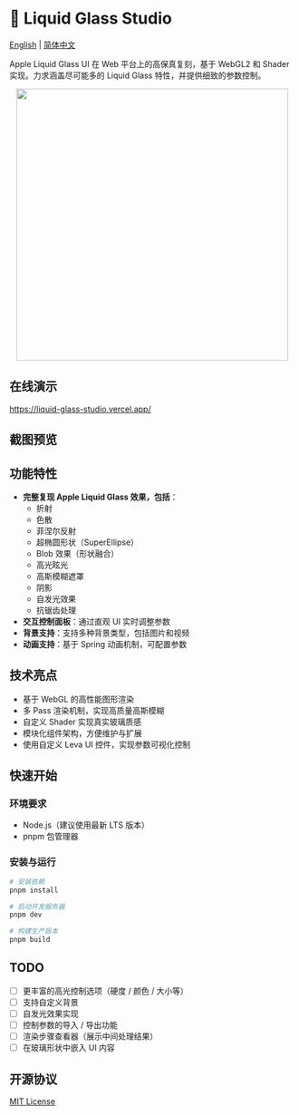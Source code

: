 # 🔮 Liquid Glass Studio

[English](README.md) | [简体中文](README-zh.md)

Apple Liquid Glass UI 在 Web 平台上的高保真复刻，基于 WebGL2 和 Shader实现。力求涵盖尽可能多的 Liquid Glass 特性，并提供细致的参数控制。

<p align="center">
<img src="./.github/assets/title-video.gif" width="480" >
</p>

## 在线演示

https://liquid-glass-studio.vercel.app/

## 截图预览

## 功能特性

- **完整复现 Apple Liquid Glass 效果，包括**：
  - 折射
  - 色散
  - 菲涅尔反射
  - 超椭圆形状（SuperEllipse）
  - Blob 效果（形状融合）
  - 高光眩光
  - 高斯模糊遮罩
  - 阴影
  - 自发光效果
  - 抗锯齿处理
- **交互控制面板**：通过直观 UI 实时调整参数
- **背景支持**：支持多种背景类型，包括图片和视频
- **动画支持**：基于 Spring 动画机制，可配置参数

## 技术亮点

- 基于 WebGL 的高性能图形渲染
- 多 Pass 渲染机制，实现高质量高斯模糊
- 自定义 Shader 实现真实玻璃质感
- 模块化组件架构，方便维护与扩展
- 使用自定义 Leva UI 控件，实现参数可视化控制

## 快速开始

### 环境要求

- Node.js（建议使用最新 LTS 版本）
- pnpm 包管理器

### 安装与运行

```bash
# 安装依赖
pnpm install

# 启动开发服务器
pnpm dev

# 构建生产版本
pnpm build
```

## TODO

- [ ] 更丰富的高光控制选项（硬度 / 颜色 / 大小等）
- [ ] 支持自定义背景
- [ ] 自发光效果实现
- [ ] 控制参数的导入 / 导出功能
- [ ] 渲染步骤查看器（展示中间处理结果）
- [ ] 在玻璃形状中嵌入 UI 内容

## 开源协议

[MIT License](LICENSE)
